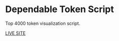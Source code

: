 # Dependable Token Script

Top 4000 token visualization script.

[LIVE SITE](https://dependable-token.vercel.app)
